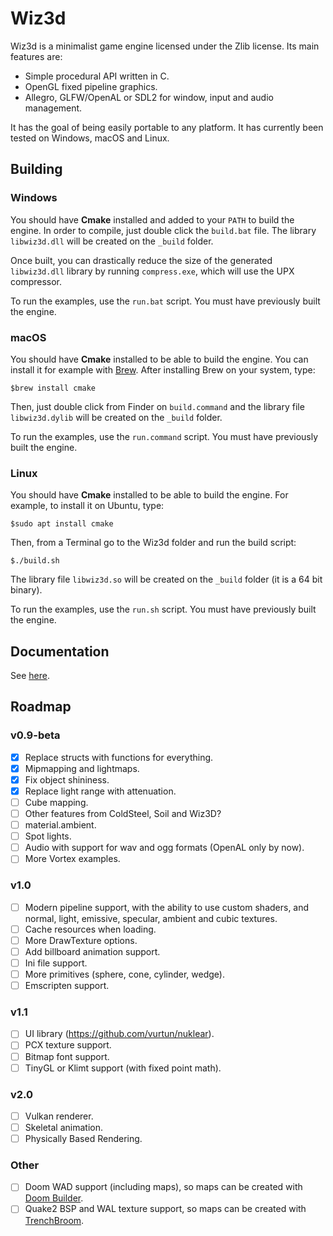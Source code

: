 # Wiz3d

Wiz3d is a minimalist game engine licensed under the Zlib license. Its main features are:

* Simple procedural API written in C.
* OpenGL fixed pipeline graphics.
* Allegro, GLFW/OpenAL or SDL2 for window, input and audio management.

It has the goal of being easily portable to any platform. It has currently been tested on Windows, macOS and Linux.

## Building

### Windows

You should have **Cmake** installed and added to your `PATH` to build the engine. In order to compile, just double click the `build.bat` file. The library `libwiz3d.dll` will be created on the `_build` folder.

Once built, you can drastically reduce the size of the generated `libwiz3d.dll` library by running `compress.exe`, which will use the UPX compressor.

To run the examples, use the `run.bat` script. You must have previously built the engine.

### macOS

You should have **Cmake** installed to be able to build the engine. You can install it for example with [Brew](https://brew.sh/). After installing Brew on your system, type:

`$brew install cmake`

Then, just double click from Finder on `build.command` and the library file `libwiz3d.dylib` will be created on the `_build` folder.

To run the examples, use the `run.command` script. You must have previously built the engine.

### Linux

You should have **Cmake** installed to be able to build the engine. For example, to install it on Ubuntu, type:

`$sudo apt install cmake`

Then, from a Terminal go to the Wiz3d folder and run the build script:

`$./build.sh`

The library file `libwiz3d.so` will be created on the `_build` folder (it is a 64 bit binary).

To run the examples, use the `run.sh` script. You must have previously built the engine.

## Documentation

See [here](./doc/documentation.md).

## Roadmap

### v0.9-beta

- [x] Replace structs with functions for everything.
- [x] Mipmapping and lightmaps.
- [x] Fix object shininess.
- [x] Replace light range with attenuation.
- [ ] Cube mapping.
- [ ] Other features from ColdSteel, Soil and Wiz3D?
- [ ] material.ambient.
- [ ] Spot lights.
- [ ] Audio with support for wav and ogg formats (OpenAL only by now).
- [ ] More Vortex examples.

### v1.0

- [ ] Modern pipeline support, with the ability to use custom shaders, and normal, light, emissive, specular, ambient and cubic textures.
- [ ] Cache resources when loading.
- [ ] More DrawTexture options.
- [ ] Add billboard animation support.
- [ ] Ini file support.
- [ ] More primitives (sphere, cone, cylinder, wedge).
- [ ] Emscripten support.

### v1.1

- [ ] UI library (https://github.com/vurtun/nuklear).
- [ ] PCX texture support.
- [ ] Bitmap font support.
- [ ] TinyGL or Klimt support (with fixed point math).

### v2.0

- [ ] Vulkan renderer.
- [ ] Skeletal animation.
- [ ] Physically Based Rendering.

### Other

- [ ] Doom WAD support (including maps), so maps can be created with [Doom Builder](http://doombuilder.com/).
- [ ] Quake2 BSP and WAL texture support, so maps can be created with [TrenchBroom](http://www.kristianduske.com/trenchbroom/).
